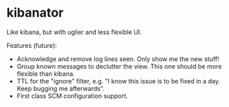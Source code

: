 # kibanator

Like kibana, but with uglier and less flexible UI. 

Features (future): 

* Acknowledge and remove log lines seen. Only show me the new stuff!
* Group known messages to declutter the view. This one should be more flexible than kibana.
* TTL for the "ignore" filter, e.g. "I know this issue is to be fixed in a day. Keep bugging me afterwards". 
* First class SCM configuration support. 
